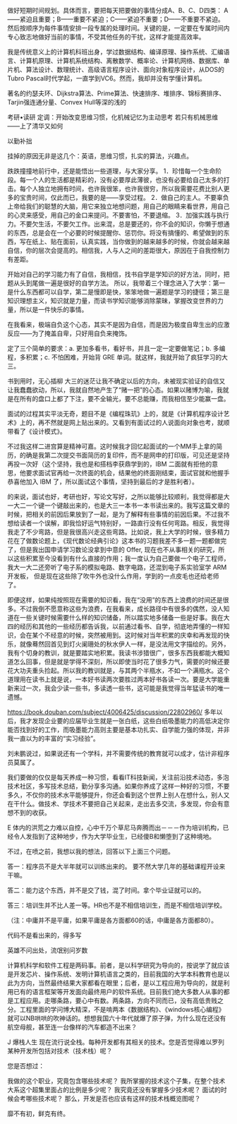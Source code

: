 做好短期时间规划。具体而言，要把每天把要做的事情分成A、B、C、D四类： 
A——紧迫且重要；B——重要不紧迫；C——紧迫不重要；D——不重要不紧迫。 
然后按顺序为每件事情安排一段专属的处理时间。关键的是，一定要在专属时间内专心致志地做好当前的事情，不受其他任务的干扰，这样才能提高效率。 

我是传统意义上的计算机科班出身，学过数据结构、编译原理、操作系统、汇编语言、计算机原理、计算机系统结构、离散数学、概率论、计算机网络、数据库、单片机、算法设计、数理统计、高级语言程序设计、面向对象程序设计，从DOS的Tubro Pascal时代学起，一直学到VC6。然而，我却并没有学懂计算机。 

著名的约瑟夫环、Dijkstra算法、Prime算法、快速排序、堆排序、锦标赛排序、Tarjin强连通分量、Convex Hull等深的浅的

考研•读研 定调：开始改变思维习惯，化机械记忆为主动思考 
若只有机械思维——上了清华又如何 

以勤补拙

挂掉的原因无非是这几个：英语，思维习惯，扎实的算法，兴趣点。

跌跌撞撞地前行中，还是能悟出一些道理，与大家分享。 
1．珍惜每一个生命阶段。每一个人的生活都是精彩的，没有必要厚此薄彼，也没有必要给自己太多的打击。每个人独立地拥有时间，也许我很笨，也许我很穷，所以我需要花费比别人更多的宝贵时间，仅此而已，我要的是——享受过程。 
2．做自己的主人。不要辜负上帝给我们的聪慧的大脑，用它来独立地想问题，用自己的眼睛来看世界，用自己的心灵来感受，用自己的金口来提问。不要害怕，不要退缩。 
3．加强实践与执行力。不要欠生活，不要欠工作。出来混，总是要还的，你不会的知识，你懒于想通的东西，总是会在一个必要的时候提醒你、惩罚你。将没有搞懂的、希望做到的东西，写在纸上、贴在面前，认真实践，当你做到的越来越多的时候，你就会越来越自信，你的层次会提高的。相信我，人与人之间的差距很大，原因在于自我控制力有差距。

开始对自己的学习能力有了自信，我相信，找书自学是学知识的好方法，同时，把题从头到尾做一遍是很好的自学方法。 
所以，我带着三个理念进入了大学：第一是什么东西都可以自学，第二是慢即是快，笨笨地做一遍题是学习的捷径；第三是知识理想主义，知识就是力量，而读书学知识能够消除蒙昧，掌握改变世界的力量，所以是一件快乐的事情。 

在我看来，极端自负这个心态，其实不是因为自信，而是因为极度自卑生出的应激反应——为了掩盖自卑，只好用自负来掩饰。

定了三个简单的要求：a. 更加多看书，看好书，并且一定一定要做笔记；b. 多编程，多积累；c. 不怕困难，开始背 GRE 单词。就这样，我就开始了疯狂学习的大三。 

书到用时，无心插柳 
大三的迷茫让我不确定以后的方向，未被现实验证的自信又让我蠢蠢欲动，所以，我就自然地产生了“赌一把”的心态。如果以赌博为喻，我就是在所有的盘口上都了下注，要不全输光，要不总能赚，而我相信至少能赢一盘。

面试的过程其实平淡无奇，题目不是《编程珠玑》上的，就是《计算机程序设计艺术》上的，再不然就是网上贴出来的。又看到有面试过的人说面向对象也考，就顺带看了《设计模式》。


不过我这样二进宫算是精神可嘉。这时候我才回忆起面试的一个MM手上拿的简历，的确是我第二次提交书面简历的复印件，而不是网申的打印版，可见还是坚持再投一次好（这个坚持，我也是和搭档李获鼎学到的，IBM 二面就有拒他的意思，他要求面试官再给一次终面的机会，结果他的终面刚结束，面试官就和他握手恭喜他加入 IBM 了，所以面试这个事情，坚持到最后的才是胜利者）。


的来说，面试也好，考研也好，写论文写好，之所以能够比较顺利，我觉得都是大一大二一个键一个键敲出来的，也是大三一本书一本书读出来的。我写这篇文章的时候，把相关的前因后果放到了一起，是为了解释有些事情的前因后果。不过我不想给读者一个误解，即我恰好运气特别好，一路直行没有任何弯路。相反，我觉得我走了不少弯路，但是我很高兴走这些弯路。比如说，我上大学的时候，很多精力花在了做数论题上，《现代数论经典引论》这本书的习题我差不多一题一题都做完了，但是我出国申请学习数论没拿到中意的 Offer, 现在也不从事相关的研究，所以这些积累至今没看到有什么直接的作用；我一度认为自己要做一个电子工程师，我大一大二还旁听了电子系的模拟电路、数字电路，还混到电子系实验室学 ARM 开发板， 但是现在这些除了吹牛外也没什么作用，学到的一点皮毛也还给老师了。

即便这样，如果纯按照现在需要的知识看，我在“没用”的东西上浪费的时间还是很多。不过我倒不愿意称这些为浪费，在我看来，成长路径中有很多的偶然，没人知道在一些关键时候需要什么样的知识储备，所以踏实地多储备一些是好事。我在大四的经历和其他的一些经历都告诉我，以前通过看书、自学，彻底地弄懂的一样知识，会在某个不经意的时候，突然被用到。这时候对当年积累的庆幸和再发现的快乐，就像蓦然回首见到灯火阑珊处的秋水伊人一样，是没法用文字描绘的。另外，我有个切身的教训，就是要踏实地积累。我读书涉猎很广，很多东西我都能大概知道怎么回事，但是就是学得不深刻，所以即使当时花了很多力气，需要的时候还要花大功夫重头捡起。所以我的教训就是，与其两个半瓶水，不如一个满瓶水。这个道理用在读书上就是说，一本好书读两次要胜过两本好书各读一次。要是大学能重新来过一次，我会少读一些书，多读透一些书，这可能是我觉得当年猛读书的唯一遗憾。 

https://book.douban.com/subject/4006425/discussion/22802960/
多年以后，我才发现企业要的应届毕业生就是一张白纸，这些白纸吸墨能力的高低决定你能否找到好的工作，而吸墨能力高则主要是基本功扎实、自学能力强的体现，并非我一直以为的丰富的“实习经验”。

刘未鹏说过，如果说还有一个学科，并不需要传统的教育就可以成才，估计非程序员莫属了。

我们要做的仅仅是每天养成一种习惯，看看IT科技新闻，关注前沿技术动态，多泡技术社区，多写技术总结，勤分享多沟通。如果你养成了这样一种好的习惯，不要多久，不仅你的技术水平能够提升，你还会看到这个世界上别人在想什么，别人又在干什么。做技术、学技术不要把自己关起来，走出去多交流，多发现，你会有意想不到的收获。

E 
体内的洪荒之力难以自控，心中千万个草尼马奔腾而出－－－作为培训机构，已经令人发指到了这种地步，作为大学毕业生，已经傻B和懒堕到了这种境地。

不过，在喷之前，我想以我的想法，回答以下上面三个问题。

答一：程序员不是大半年就可以训练出来的。 要不然大学几年的基础课程开设来干嘛。

答二：能力这个东西，并不是交了钱，混了时间。拿个毕业证就可以的。

答三：培训生并不比人差一等。HR也不是不相信培训生，而是不相信培训学校。

 （注：中庸并不是平庸，如果平庸是各方面都60的话，中庸是各方面都80）。

 代码不是看出来的，得多写

 英雄不问出处，流氓别问岁数

 计算机科学和软件工程是两码事。前者，是以科学研究为导向的，按说学了就应该是开发芯片、操作系统、发明计算机语言之类的，目前我国的大学本科教育也是以此为方向，当然最终结果大家都看在眼里；后者，是以工程应用为导向的，就是利用已有的语言框架等开发面向最终用户的软件系统。目前我们绝大多数人从事的都是工程应用。走哪条路，要心中有数。两条路，方向不同而已，没有高低贵贱之分。工程里面的学问博大精深，不是啃两本《数据结构》、《windows核心编程》就可以NB哄哄的吹神话的。想想我国六十年代就爆了原子弹，为什么现在还没有航空母舰，甚至连一台像样的汽车都造不出来？

 J
 爆栈人生
现在流行说全栈。每种开发都有其相关的技术。您是否觉得难以罗列某种开发所包括对技术（技术栈）呢？
 
您是否想过：
 
我做的这个职业，究竟包含哪些技术呢？
我所掌握的技术这个子集，在整个技术大系这个超集里面占的比例是多少呢？
我究竟还没有掌握多少技术呢？
面试的时候会考哪些技术呢？
那么，开发是否也应该有这样的技术栈概览图呢？

靡不有初，鲜克有终。








